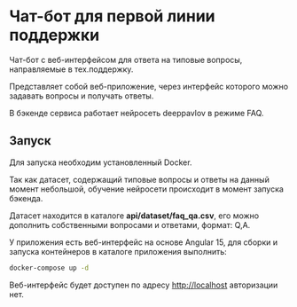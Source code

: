 # Чат-бот для первой линии поддержки
Чат-бот с веб-интерфейсом для ответа на типовые вопросы, направляемые в тех.поддержку.

Представляет собой веб-приложение, через интерфейс которого можно задавать вопросы и получать ответы.

В бэкенде сервиса работает нейросеть deeppavlov в режиме FAQ.

## Запуск
Для запуска необходим установленный Docker.

Так как датасет, содержащий типовые вопросы и ответы на данный момент небольшой, обучение нейросети происходит в момент запуска бэкенда.

Датасет находится в каталоге **api/dataset/faq_qa.csv**, его можно дополнить собственными вопросами и ответами, формат: Q,A.

У приложения есть веб-интерфейс на основе Angular 15, для сборки и запуска контейнеров в каталоге приложения выполнить:
```sh
docker-compose up -d
```

Веб-интерфейс будет доступен по адресу <http://localhost> авторизации нет.
